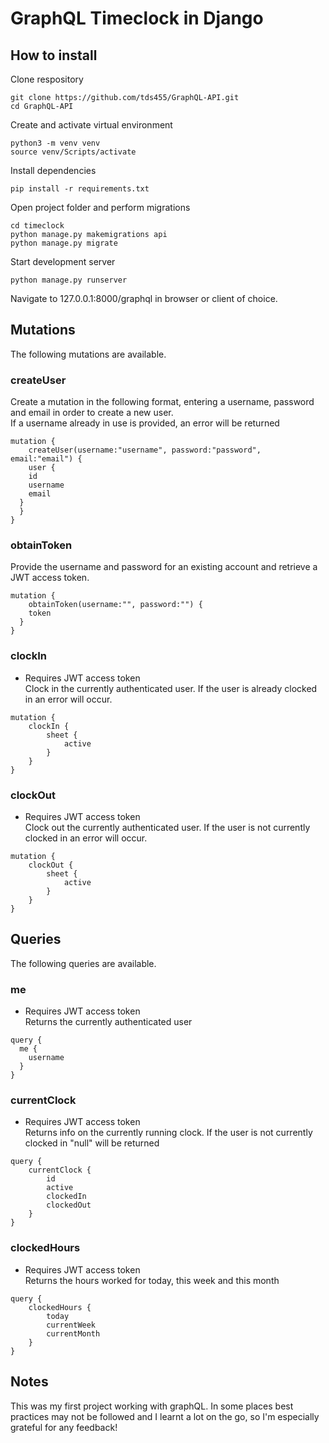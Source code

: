 # GraphQL Timeclock in Django

## How to install
Clone respository
```
git clone https://github.com/tds455/GraphQL-API.git
cd GraphQL-API
```

Create and activate virtual environment
```
python3 -m venv venv
source venv/Scripts/activate
```

Install dependencies
```
pip install -r requirements.txt
```

Open project folder and perform migrations
```
cd timeclock
python manage.py makemigrations api
python manage.py migrate
```

Start development server
```
python manage.py runserver
```

Navigate to 127.0.0.1:8000/graphql in browser or client of choice.


## Mutations

The following mutations are available.

### createUser
Create a mutation in the following format, entering a username, password and email in order to create a new user. <br>
If a username already in use is provided, an error will be returned

```
mutation {
	createUser(username:"username", password:"password", email:"email") {
	user {
    id
    username
    email
  }
  }
}
```

### obtainToken
Provide the username and password for an existing account and retrieve a JWT access token.
```
mutation {
	obtainToken(username:"", password:"") {
    token
  }
}
```

### clockIn
- Requires JWT access token <br>
Clock in the currently authenticated user.  If the user is already clocked in an error will occur.
```
mutation {
	clockIn {
		sheet {
			active
		}
	}
}
```

### clockOut
- Requires JWT access token <br>
Clock out the currently authenticated user.  If the user is not currently clocked in an error will occur.
```
mutation {
	clockOut {
		sheet {
			active
		}
	}
}
```

## Queries

The following queries are available.

### me
- Requires JWT access token <br>
Returns the currently authenticated user
```
query {
  me {
    username
  }
}
```

### currentClock
- Requires JWT access token <br>
Returns info on the currently running clock.  If the user is not currently clocked in "null" will be returned
```
query {
	currentClock {
		id
		active
		clockedIn
		clockedOut
	}
}
```

### clockedHours
- Requires JWT access token <br>
Returns the hours worked for today, this week and this month
```
query {
	clockedHours {
		today
		currentWeek
		currentMonth
	}
}
```

## Notes
This was my first project working with graphQL.  In some places best practices may not be followed and I learnt a lot on the go, so I'm especially grateful for any feedback!
